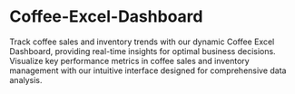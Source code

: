 # Coffee-Excel-Dashboard
Track coffee sales and inventory trends with our dynamic Coffee Excel Dashboard, providing real-time insights for optimal business decisions. Visualize key performance metrics in coffee sales and inventory management with our intuitive interface designed for comprehensive data analysis.
